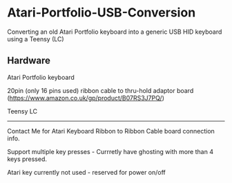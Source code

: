 # Atari-Portfolio-USB-Conversion
Converting an old Atari Portfolio keyboard into a generic USB HID keyboard using a Teensy (LC)

Hardware
--------

Atari Portfolio keyboard

20pin (only 16 pins used) ribbon cable to thru-hold adaptor board (https://www.amazon.co.uk/gp/product/B07RS3J7PQ/)

Teensy LC 

---------
Contact Me for Atari Keyboard Ribbon to Ribbon Cable board connection info.

Support multiple key presses - Currretly have ghosting with more than 4 keys pressed.

Atari key currently not used - reserved for power on/off
